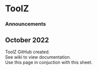 # ToolZ  
  
### Announcements  

## October 2022  

ToolZ GitHub created.  
See wiki to view documentation.  
Use this page in conjuction with this sheet.
